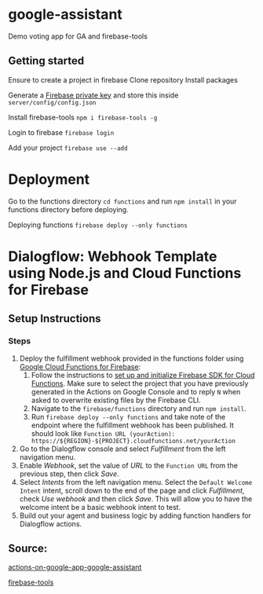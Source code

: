 # google-assistant

Demo voting app for GA and firebase-tools

## Getting started

Ensure to create a project in firebase
Clone repository
Install packages

Generate a [Firebase private key](https://documentation.onesignal.com/docs/generate-a-google-server-api-key) and store this inside `server/config/config.json`

Install firebase-tools
`npm i firebase-tools -g`

Login to firebase
`firebase login`

Add your project
`firebase use --add`

# Deployment

Go to the functions directory `cd functions` and run `npm install` in your functions directory before deploying.

Deploying functions
`firebase deploy --only functions`

# Dialogflow: Webhook Template using Node.js and Cloud Functions for Firebase

## Setup Instructions

### Steps

1. Deploy the fulfillment webhook provided in the functions folder using [Google Cloud Functions for Firebase](https://firebase.google.com/docs/functions/):
   1. Follow the instructions to [set up and initialize Firebase SDK for Cloud Functions](https://firebase.google.com/docs/functions/get-started#set_up_and_initialize_functions_sdk). Make sure to select the project that you have previously generated in the Actions on Google Console and to reply `N` when asked to overwrite existing files by the Firebase CLI.
   2. Navigate to the <code>firebase/functions</code> directory and run <code>npm install</code>.
   3. Run `firebase deploy --only functions` and take note of the endpoint where the fulfillment webhook has been published. It should look like `Function URL (yourAction): https://${REGION}-${PROJECT}.cloudfunctions.net/yourAction`
2. Go to the Dialogflow console and select _Fulfillment_ from the left navigation menu.
3. Enable _Webhook_, set the value of _URL_ to the `Function URL` from the previous step, then click _Save_.
4. Select _Intents_ from the left navigation menu. Select the `Default Welcome Intent` intent, scroll down to the end of the page and click _Fulfillment_, check _Use webhook_ and then click _Save_. This will allow you to have the welcome intent be a basic webhook intent to test.
5. Build out your agent and business logic by adding function handlers for Dialogflow actions.

## Source:

[actions-on-google-app-google-assistant](https://www.udemy.com/actions-on-google-app-google-assistant/learn)

[firebase-tools](https://github.com/firebase/firebase-tools)
